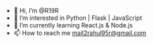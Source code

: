 - 👋 Hi, I’m @R19R
- 👀 I’m interested in Python | Flask | JavaScript
- 🌱 I’m currently learning React.js & Node.js
- 📫 How to reach me mail2rahul95r@gmail.com

<!---
R19R/R19R is a ✨ special ✨ repository because its `README.md` (this file) appears on your GitHub profile.
You can click the Preview link to take a look at your changes.
--->
